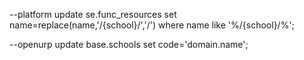 --platform
update se.func_resources set name=replace(name,'/{school}/','/') where name like '%/{school}/%';

--openurp
update base.schools set code='domain.name';
